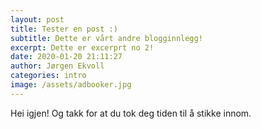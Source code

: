 ```yaml
---
layout: post
title: Tester en post :)
subtitle: Dette er vårt andre blogginnlegg!
excerpt: Dette er excerprt no 2!
date: 2020-01-20 21:11:27
author: Jørgen Ekvoll
categories: intro
image: /assets/adbooker.jpg
---
```


Hei igjen! Og takk for at du tok deg tiden til å stikke innom.

